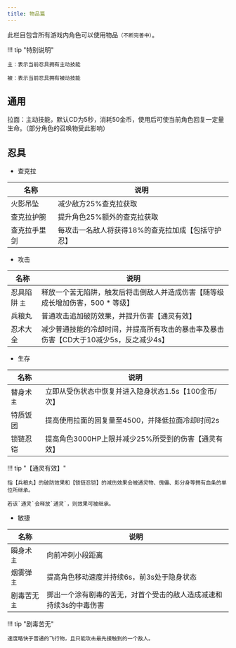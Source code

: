 ```yaml
---
title: 物品篇
---
```


此栏目包含所有游戏内角色可以使用物品`（不断完善中）`。

!!! tip "特别说明"

    主：表示当前忍具拥有主动技能

    被：表示当前忍具拥有被动技能


## 通用

拉面：主动技能，默认CD为5秒，消耗50金币，使用后可使当前角色回复一定量生命。（部分角色的召唤物受此影响）

## 忍具

* 查克拉

| 名称         | 说明                                              |
| ------------ | ------------------------------------------------- |
| 火影吊坠     | 减少敌方25%查克拉获取                             |
| 查克拉护腕   | 提升角色25%额外的查克拉获取                       |
| 查克拉手里剑 | 每攻击一名敌人将获得18%的查克拉加成【包括守护忍】 |

* 攻击

| 名称          | 说明                                                                                   |
| ------------- | -------------------------------------------------------------------------------------- |
| 忍具陷阱 `主` | 释放一个苦无陷阱，触发后将击倒敌人并造成伤害【随等级成长增加伤害，500 * 等级】         |
| 兵粮丸        | 普通攻击追加破防效果，并提升伤害【通灵有效】                                           |
| 忍术大全      | 减少普通技能的冷却时间，并提高所有攻击的暴击率及暴击伤害【CD大于10减少5s，反之减少4s】 |

* 生存

| 名称        | 说明                                                 |
| ----------- | ---------------------------------------------------- |
| 替身术 `主` | 立即从受伤状态中恢复并进入隐身状态1.5s【100金币/次】 |
| 特质饭团    | 提高使用拉面的回复量至4500，并降低拉面冷却时间2s     |
| 锁链忍铠    | 提高角色3000HP上限并减少25%所受到的伤害【通灵有效】  |

!!! tip "【通灵有效】"

    指【兵粮丸】的破防效果和【锁链忍铠】的减伤效果会被通灵物、傀儡、影分身等拥有血条的单位所继承。

    若该`通灵`会释放`通灵`，则效果可被继承。

* 敏捷

| 名称          | 说明                                                               |
| ------------- | ------------------------------------------------------------------ |
| 瞬身术 `主`   | 向前冲刺小段距离                                                   |
| 烟雾弹 `主`   | 提高角色移动速度并持续6s，前3s处于隐身状态                         |
| 剧毒苦无 `主` | 掷出一个涂有剧毒的苦无，对首个受击的敌人造成减速和持续3s的中毒伤害 |

!!! tip "剧毒苦无"

    速度略快于普通的飞行物，且只能攻击最先接触到的一个敌人。
